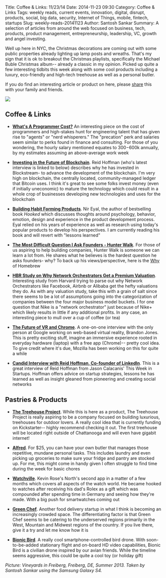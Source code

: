 Title: Coffee & Links: 11/23/14
Date: 2014-11-23 09:30
Category: Coffee & Links
Tags: weekly reads, current events, innovation, digital, disrupt, products, social, big data, security, Internet of Things, mobile, fintech, startups
Slug: weekly-reads-20141123
Author: Santosh Sankar
Summary: A selection of articles from around the web focused on business, tech, products, product management, entrepreneurship, leadership, VC, growth and angel investing.

Well up here in NYC, the Christmas decorations are coming out with some public properties already lighting up lamp posts and wreaths. That's my sign that it is ok to breakout the Christmas playlists, specifically the Michael Buble Christmas album-- already a classic in my opinion. Picked up quite a few interesting tidbits this week along with some cool products including a luxury, eco-friendly and high-tech treehouse as well as a personal butler.

If you do find an interesting article or product on here, please <a href="http://twitter.com/home?status= " target="_blank">share</a> this with your family and friends.

<img src="/../../../../images/freibergVineyard.jpg" align = "center">

## Coffee & Links

* **<a href = "http://www.newyorker.com/magazine/2014/11/24/programmers-price" target="_blank">What's A Programmer Cost?</a>** An interesting piece on the cost of programmers and high-stakes hunt for engineering talent that has given rise to "agents" or "nerd whisperers." The "precation" perk and salaries seem similar to perks found in finance and consulting. For those of you wondering, the hourly salary mentioned equates to $300-$600k annually, by my estimates assuming an above-average work week

* **<a href = "https://www.linkedin.com/pulse/article/20141117154558-1213-the-future-of-the-bitcoin-ecosystem-and-trustless-trust-why-i-invested-in-blockstream" target="_blank">Investing in the Future of Blockchain</a>**. Reid Hoffman (who's latest interview is linked to below) describes why he has invested in Blockstream- to advance the development of the blockchain. I'm very high on blockchain, the centrally located, community-managed ledger that Bitcoin uses. I think it's great to see some folks invest money (even if initially uneconomic) to mature the technology which could result in a whole crop of businesses developing new technologies and uses for the blockchain

* **<a href = "https://www.linkedin.com/pulse/article/20141117164152-2157554-building-habit-forming-products-an-interview-with-nir-eyal" target="_blank">Building Habit Forming Products</a>**. Nir Eyal, the author of bestselling book *Hooked* which discusses thoughts around psychology, behavior, emotion, design and experience in the product development process. Eyal relied on his years of experience as well as research using today's popular products to develop his perspectives. I am currently reading his book and will revert with "lessons learned"

* **<a href = "http://hunterwalk.com/2014/11/18/the-most-difficult-question-i-ask-founders/" target="_blank">The Most Difficult Question I Ask Founders - Hunter Walk</a>**. For those of us aspiring to help building companies, Hunter Walk is someone we can learn a lot from. He shares what he believes is the hardest question he asks founders- why? To back up his views/perspective, here is the <a href="http://hunterwalk.com/2013/08/22/the-why-of-homebrew/" source="_blank">Why</a> of Homebrew

* **<a href = "https://hbr.org/2014/11/what-airbnb-uber-and-alibaba-have-in-common
" target="_blank">HBR Study on Why Network Orchestrators Get a Premium Valuation</a>**. Interesting study from Harvard trying to parse out why Network Orchestrators like Facebook, Airbnb or Alibaba get the hefty valuations they do. As with any valuation study, take this with a grain of salt since there seems to be a lot of assumptions going into the categorization of companies between the four major business model buckets. I for one question that Nike is a "network orchestrator" just because of Nike+ which likely results in little if any additional profits. In any case, an interesting piece to mull over a cup of coffee (or tea)

* **<a href = "https://hbr.org/2014/11/what-airbnb-uber-and-alibaba-have-in-common
" target="_blank">The Future of VR and Chrome</a>**. A one-on-one interview with the only person at Google working on web-based virtual reality, Brandon Jones. This is pretty exciting stuff, imagine an immersive experience rooted in everyday hardware (laptop) with a free app (Chrome)-- pretty cool idea. To give credit where it's due, Mozilla has been working on this for quite a while

* **<a href = "http://www.youtube.com/watch?v=nNuYE80m-00" target="_blank">Candid Interview with Reid Hoffman, Co-founder of LinkedIn</a>**. This is a great interview of Reid Hoffman from Jason Calacanis' This Week in Startups. Hoffman offers advice on startup strategies, lessons he has learned as well as insight gleaned from pioneering and creating social networks
 
## Pastries & Products

* **<a href = "http://www.sleepinatree.co" target="_blank">The Treehouse Project</a>**. While this is here as a product, The Treehouse Project is really aspiring to be a company focused on building luxurious, treehouses for outdoor lovers. A really cool idea that is currently funding on Kickstarter-- highly recommend checking it out. The first treehouse will be located right outside of Chattanooga and will even have gigabit internet!

* **<a href = "https://www.helloalfred.com/" target="_blank">Alfred</a>**. For $25, you can have your own butler that manages those repetitive, mundane personal tasks. This includes laundry and even picking up groceries to make sure your fridge and pantry are stocked up. For me, this might come in handy given I often struggle to find time during the week for basic chores

* **<a href = "http://www.watchville.co/" target="_blank">Watchville</a>**. Kevin Rose's North's second app in a matter of a few months which covers all aspects of the watch world. He became hooked to watches after receiving his dad's Rolex as a gift which was compounded after spending time in Germany and seeing how they're made. With a big push for smartwatches coming out 

* **<a href = "https://greenchef.com/" target="_blank">Green Chef</a>**. Another food delivery startup in what I think is becoming an increasingly crowded space. The differentiating factor is that Green Chef seems to be catering to the underserved regions primarily in the West, Mountain and Midwest regions of the country. If you live there, give it a try and let me know how it is

* **<a href = "https://www.indiegogo.com/projects/bionic-bird-the-furtive-drone" target="_blank">Bionic Bird</a>**. A really cool smartphone-controlled bird drone. With soon-to-be-added stationary flight and on-board HD video capabilities, Bionic Bird is a civilian drone inspired by our avian friends. While the timeline seems aggressive, this could be quite a cool toy (or holiday gift)

*Picture: Vineyards in Freiberg, Freiberg, DE, Summer 2013. Taken by Santosh Sankar using the Samsung Galaxy S4.*